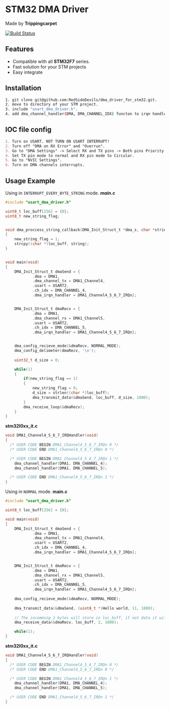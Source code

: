 # STM32 DMA Driver
Made by **Trippingcarpet** 

[![Build Status](https://app.travis-ci.com/microsoft/DynamicProto-JS.svg?branch=master)](https://github.com/RedSideDevils/dma_driver_for_stm32/releases/tag/V1.0.0)

## Features
- Compatible with all **STM32F7** series.
- Fast solution for your STM projects
- Easy integrate

## Installation
``` sh
1. git clone git@github.com:RedSideDevils/dma_driver_for_stm32.git.
2. move to directory of your STM project.
3. include "usart_dma_driver.h".
4. add dma_channel_handler(DMA, DMA_CHANNEL_IDX) functon to irqn handler.
```

## IOC file config
```md
1. Turn on USART. NOT TURN ON USART INTERRUPT!
2. Turn off "DMA on RX Error" and "Overrun".
3. Go to "DMA Settings" -> Select RX and TX pins -> Both pins Priority set medium -> Select channels.
4. Set TX pin mode to normal and RX pin mode to Circular.
5. Go to "NVIC Settings".
6. Turn on DMA channels interrupts.
```
## Usage Example
Using in ```INTERRUPT_EVERY_BYTE_STRING``` mode.
***main.c***
```c
#include "usart_dma_driver.h"

uint8_t loc_buff[256] = {0};
uint8_t new_string_flag;


void dma_proccess_string_callback(DMA_Init_Struct_t *dma_s, char *string)
{
	new_string_flag = 1;
	strcpy((char *)loc_buff, string);
}


void main(void)
{
	DMA_Init_Struct_t dmaSend = {
			.dma = DMA1,
			.dma_channel_tx = DMA1_Channel4,
			.usart = USART2,
			.ch_idx = DMA_CHANNEL_4,
			.dma_irqn_handler = DMA1_Channel4_5_6_7_IRQn};


	DMA_Init_Struct_t dmaRecv = {
			.dma = DMA1,
			.dma_channel_rx = DMA1_Channel5,
			.usart = USART2,
			.ch_idx = DMA_CHANNEL_5,
			.dma_irqn_handler = DMA1_Channel4_5_6_7_IRQn};


	dma_config_recieve_mode(&dmaRecv, NORMAL_MODE);
    dma_config_delimeter(dmaRecv, '\n');
    
	uint32_t d_size = 0;

	while(1)
	{
		if(new_string_flag == 1)
		{
			new_string_flag = 0;
			d_size = strlen((char *)loc_buff);
			dma_transmit_data(&dmaSend, loc_buff, d_size, 1000);
		}
		dma_receive_loop(&dmaRecv);
	}
}
```
**stm32l0xx_it.c**
```c
void DMA1_Channel4_5_6_7_IRQHandler(void)
{
  /* USER CODE BEGIN DMA1_Channel4_5_6_7_IRQn 0 */
  /* USER CODE END DMA1_Channel4_5_6_7_IRQn 0 */

  /* USER CODE BEGIN DMA1_Channel4_5_6_7_IRQn 1 */
	dma_channel_handler(DMA1, DMA_CHANNEL_4);
	dma_channel_handler(DMA1, DMA_CHANNEL_5);

  /* USER CODE END DMA1_Channel4_5_6_7_IRQn 1 */
}
```
Using in ```NORMAL``` mode.
**main.c**
```c
#include "usart_dma_driver.h"

uint8_t loc_buff[256] = {0};

void main(void)
{
	DMA_Init_Struct_t dmaSend = {
			.dma = DMA1,
			.dma_channel_tx = DMA1_Channel4,
			.usart = USART2,
			.ch_idx = DMA_CHANNEL_4,
			.dma_irqn_handler = DMA1_Channel4_5_6_7_IRQn};


	DMA_Init_Struct_t dmaRecv = {
			.dma = DMA1,
			.dma_channel_rx = DMA1_Channel5,
			.usart = USART2,
			.ch_idx = DMA_CHANNEL_5,
			.dma_irqn_handler = DMA1_Channel4_5_6_7_IRQn};
			
    dma_config_recieve_mode(&dmaRecv, NORMAL_MODE);
    
    dma_transmit_data(&dmaSend, (uint8_t *)Hello world, 11, 1000);
   
    // The incomming 2 bytes will store in loc_buff, if not data it will return with timeout
    dma_receive_data(&dmaRecv, loc_buff, 2, 1000);

    while(1);
}
```
**stm32l0xx_it.c**
```c
void DMA1_Channel4_5_6_7_IRQHandler(void)
{
  /* USER CODE BEGIN DMA1_Channel4_5_6_7_IRQn 0 */
  /* USER CODE END DMA1_Channel4_5_6_7_IRQn 0 */

  /* USER CODE BEGIN DMA1_Channel4_5_6_7_IRQn 1 */
	dma_channel_handler(DMA1, DMA_CHANNEL_4);
	dma_channel_handler(DMA1, DMA_CHANNEL_5);

  /* USER CODE END DMA1_Channel4_5_6_7_IRQn 1 */
}
```
